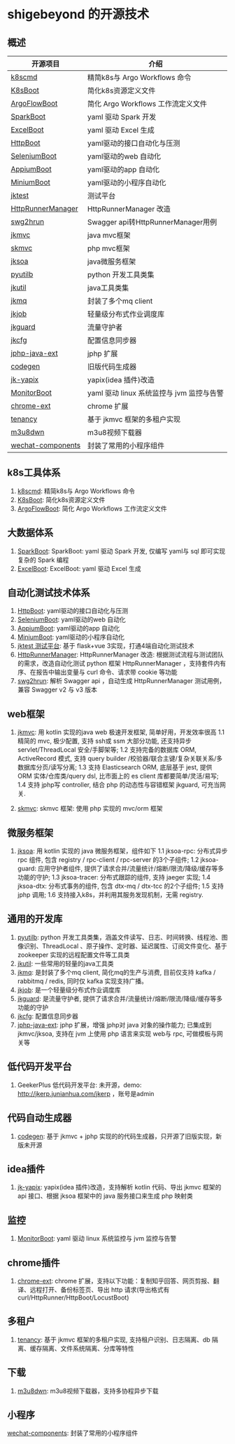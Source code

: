 # shigebeyond 的开源技术
## 概述
|  开源项目 | 介绍  |
| ------------ | ------------ |
| [k8scmd](https://github.com/shigebeyond/k8scmd) | 精简k8s与 Argo Workflows 命令 |
| [K8sBoot](https://github.com/shigebeyond/K8sBoot) | 简化k8s资源定义文件 |
| [ArgoFlowBoot](https://github.com/shigebeyond/ArgoFlowBoot) | 简化 Argo Workflows 工作流定义文件 |
| [SparkBoot](https://github.com/shigebeyond/SparkBoot) | yaml 驱动 Spark 开发 |
| [ExcelBoot](https://github.com/shigebeyond/ExcelBoot) | yaml 驱动 Excel 生成 |
| [HttpBoot](https://github.com/shigebeyond/HttpBoot) | yaml驱动的接口自动化与压测 |
| [SeleniumBoot](https://github.com/shigebeyond/SeleniumBoot) | yaml驱动的web 自动化 |
| [AppiumBoot](https://github.com/shigebeyond/AppiumBoot) | yaml驱动的app 自动化 |
| [MiniumBoot](https://github.com/shigebeyond/MiniumBoot) | yaml驱动的小程序自动化 |
| [jktest](https://www.zhihu.com/zvideo/1630268717249634304) | 测试平台 |
| [HttpRunnerManager](https://github.com/shigebeyond/HttpRunnerManager) | HttpRunnerManager 改造 |
| [swg2hrun](https://github.com/shigebeyond/swg2hrun) | Swagger api转HttpRunnerManager用例 |
| [jkmvc](https://github.com/shigebeyond/jkmvc) | java mvc框架 |
| [skmvc](https://github.com/shigebeyond/skmvc) | php mvc框架 |
| [jksoa](https://github.com/shigebeyond/jksoa) | java微服务框架 |
| [pyutilb](https://github.com/shigebeyond/pyutilb) | python 开发工具类集 |
| [jkutil](https://github.com/shigebeyond/jkutil) | java工具类集 |
| [jkmq](https://github.com/shigebeyond/jkmq) | 封装了多个mq client |
| [jkjob](https://github.com/shigebeyond/jkjob) | 轻量级分布式作业调度库 |
| [jkguard](https://github.com/shigebeyond/jkguard) | 流量守护者 |
| [jkcfg](https://github.com/shigebeyond/jkcfg) | 配置信息同步器 |
| [jphp-java-ext](https://github.com/shigebeyond/jphp-java-ext) | jphp 扩展 |
| [codegen](https://github.com/shigebeyond/codegen) | 旧版代码生成器 |
| [jk-yapix](https://github.com/shigebeyond/jk-yapix) | yapix(idea 插件)改造 |
| [MonitorBoot](https://github.com/shigebeyond/MonitorBoot) | yaml 驱动 linux 系统监控与 jvm 监控与告警  |
| [chrome-ext](https://github.com/shigebeyond/chrome-ext) | chrome 扩展 |
| [tenancy](https://github.com/shigebeyond/tenancy) | 基于 jkmvc 框架的多租户实现 |
| [m3u8dwn](https://github.com/shigebeyond/m3u8dwn) | m3u8视频下载器 |
| [wechat-components](https://github.com/shigebeyond/wechat-components) | 封装了常用的小程序组件 |

## k8s工具体系
1. [k8scmd](https://github.com/shigebeyond/k8scmd): 精简k8s与 Argo Workflows 命令
2. [K8sBoot](https://github.com/shigebeyond/K8sBoot): 简化k8s资源定义文件
3. [ArgoFlowBoot](https://github.com/shigebeyond/ArgoFlowBoot): 简化 Argo Workflows 工作流定义文件

## 大数据体系
1. [SparkBoot](https://github.com/shigebeyond/SparkBoot): SparkBoot: yaml 驱动 Spark 开发, 仅编写 yaml与 sql 即可实现复杂的 Spark 编程 
2. [ExcelBoot](https://github.com/shigebeyond/ExcelBoot): ExcelBoot: yaml 驱动 Excel 生成 

## 自动化测试技术体系
1. [HttpBoot](https://github.com/shigebeyond/HttpBoot): yaml驱动的接口自动化与压测
2. [SeleniumBoot](https://github.com/shigebeyond/SeleniumBoot): yaml驱动的web 自动化
3. [AppiumBoot](https://github.com/shigebeyond/AppiumBoot): yaml驱动的app 自动化
4. [MiniumBoot](https://github.com/shigebeyond/MiniumBoot): yaml驱动的小程序自动化
5. [jktest 测试平台](https://www.zhihu.com/zvideo/1630268717249634304): 基于 flask+vue 3实现，打通4端自动化测试技术
6. [HttpRunnerManager](https://github.com/shigebeyond/HttpRunnerManager): HttpRunnerManager 改造: 根据测试流程与测试团队的需求，改造自动化测试 python 框架 HttpRunnerManager ，支持套件内有序、在报告中输出变量与 curl 命令、请求带 cookie 等功能 
7. [swg2hrun](https://github.com/shigebeyond/swg2hrun): 解析 Swagger api ，自动生成 HttpRunnerManager 测试用例，兼容 Swagger v2 与 v3 版本 

## web框架
1. [jkmvc](https://github.com/shigebeyond/jkmvc): 用 kotlin 实现的java web 极速开发框架, 简单好用，开发效率很高
1.1 精简的 mvc, 极少配置, 支持 ssh或 ssm 大部分功能, 还支持异步 servlet/ThreadLocal 安全/手脚架等;
1.2 支持完备的数据库 ORM, ActiveRecord 模式, 支持 query builder /校验器/联合主键/复杂关联关系/多数据库分页/读写分离;
1.3 支持 Elasticsearch ORM, 底层基于 jest, 提供 ORM 实体/仓库类/query dsl, 比市面上的 es client 库都要简单/灵活/易写;
1.4 支持 jphp写 controller, 结合 php 的动态性与容错框架 jkguard, 可充当网关.

2. [skmvc](https://github.com/shigebeyond/skmvc): skmvc 框架: 使用 php 实现的 mvc/orm 框架 

## 微服务框架
1. [jksoa](https://github.com/shigebeyond/jksoa): 用 kotlin 实现的 java 微服务框架，组件如下
1.1 jksoa-rpc: 分布式异步 rpc 组件, 包含 registry / rpc-client / rpc-server 的3个子组件;
1.2 jksoa-guard: 应用守护者组件, 提供了请求合并/流量统计/熔断/限流/降级/缓存等多功能的守护;
1.3 jksoa-tracer: 分布式跟踪的组件, 支持 jaeger 实现;
1.4 jksoa-dtx: 分布式事务的组件, 包含 dtx-mq / dtx-tcc 的2个子组件;
1.5 支持 jphp 调用;
1.6 支持接入k8s，并利用其服务发现机制，无需 registry.

## 通用的开发库
1. [pyutilb](https://github.com/shigebeyond/pyutilb): python 开发工具类集，涵盖文件读写、日志、时间转换、线程池、图像识别、ThreadLocal 、原子操作、定时器、延迟属性、订阅文件变化、基于 zookeeper 实现的远程配置文件等工具类 
2. [jkutil](https://github.com/shigebeyond/jkutil): 一些常用的轻量的java工具类
2. [jkmq](https://github.com/shigebeyond/jkmq): 是封装了多个mq client, 简化mq的生产与消费, 目前仅支持 kafka / rabbitmq / redis, 同时仅 kafka 实现支持广播。 
3. [jkjob](https://github.com/shigebeyond/jkjob): 是一个轻量级分布式作业调度库
4. [jkguard](https://github.com/shigebeyond/jkguard): 是流量守护者, 提供了请求合并/流量统计/熔断/限流/降级/缓存等多功能的守护
5. [jkcfg](https://github.com/shigebeyond/jkcfg): 配置信息同步器
3. [jphp-java-ext](https://github.com/shigebeyond/jphp-java-ext): jphp 扩展，增强 jphp对 java 对象的操作能力; 已集成到 jkmvc/jksoa, 支持在 jvm 上使用 php 语言来实现 web与 rpc, 可做模板与网关等 

## 低代码开发平台
1. GeekerPlus 低代码开发平台: 未开源，demo: http://jkerp.junianhua.com/jkerp ，账号是admin

## 代码自动生成器
1. [codegen](https://github.com/shigebeyond/codegen): 基于 jkmvc + jphp 实现的的代码生成器，只开源了旧版实现，新版未开源

## idea插件
1. [jk-yapix](https://github.com/shigebeyond/jk-yapix): yapix(idea 插件)改造，支持解析 kotlin 代码、导出 jkmvc 框架的 api 接口、根据 jksoa 框架中的 java 服务接口来生成 php 映射类 

## 监控
1. [MonitorBoot](https://github.com/shigebeyond/MonitorBoot): yaml 驱动 linux 系统监控与 jvm 监控与告警 

## chrome插件
1. [chrome-ext](https://github.com/shigebeyond/chrome-ext): chrome 扩展，支持以下功能：复制知乎回答、网页剪报、翻译、远程打开、备份标签页、导出 http 请求(导出格式有 curl/HttpRunner/HttpBoot/LocustBoot) 

## 多租户
1. [tenancy](https://github.com/shigebeyond/tenancy): 基于 jkmvc 框架的多租户实现, 支持租户识别、日志隔离、db 隔离、缓存隔离、文件系统隔离、分库等特性 

## 下载
1. [m3u8dwn](https://github.com/shigebeyond/m3u8dwn): m3u8视频下载器，支持多协程异步下载 

## 小程序
[wechat-components](https://github.com/shigebeyond/wechat-components): 封装了常用的小程序组件